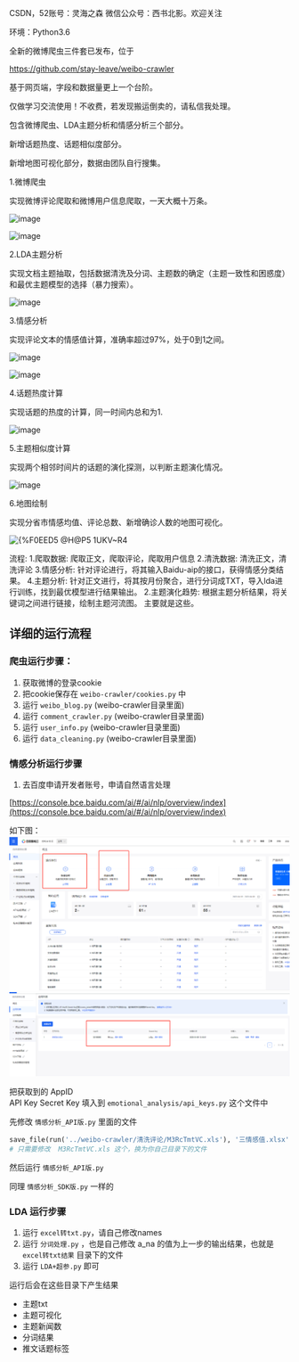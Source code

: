 CSDN，52账号：灵海之森
微信公众号：西书北影。欢迎关注

环境：Python3.6

全新的微博爬虫三件套已发布，位于

https://github.com/stay-leave/weibo-crawler

基于网页端，字段和数据量更上一个台阶。

仅做学习交流使用！不收费，若发现搬运倒卖的，请私信我处理。

包含微博爬虫、LDA主题分析和情感分析三个部分。

新增话题热度、话题相似度部分。

新增地图可视化部分，数据由团队自行搜集。


1.微博爬虫

实现微博评论爬取和微博用户信息爬取，一天大概十万条。

![image](https://user-images.githubusercontent.com/58450966/147920881-f8e6f6ea-b389-417b-b13f-5d60829ecf40.png)

![image](https://user-images.githubusercontent.com/58450966/147920969-56bd4164-5599-4ecc-9918-55a42ab37b63.png)


2.LDA主题分析

实现文档主题抽取，包括数据清洗及分词、主题数的确定（主题一致性和困惑度）和最优主题模型的选择（暴力搜索）。

![image](https://user-images.githubusercontent.com/58450966/147921016-4f4bd003-4c68-4d51-82e3-eb5e14433960.png)


3.情感分析

实现评论文本的情感值计算，准确率超过97%，处于0到1之间。

![image](https://user-images.githubusercontent.com/58450966/147921147-90cd3019-a47f-496d-a783-b43d09aa1550.png)

![image](https://user-images.githubusercontent.com/58450966/147921200-db688b8e-2941-4a19-9aaa-aeabb3d9bab2.png)

4.话题热度计算

实现话题的热度的计算，同一时间内总和为1.

![image](https://user-images.githubusercontent.com/58450966/147921229-08e7ffea-c953-4efa-b52e-cdff40c615cc.png)


5.主题相似度计算

实现两个相邻时间片的话题的演化探测，以判断主题演化情况。

![image](https://user-images.githubusercontent.com/58450966/147921312-0917b2bf-d1ff-4076-933f-cb126f0fef16.png)

6.地图绘制

实现分省市情感均值、评论总数、新增确诊人数的地图可视化。

![{%F0EED5 @H@P5 1UKV~R4](https://user-images.githubusercontent.com/58450966/156149916-d1334422-3df7-416c-b9d5-317fd81323e4.png)



流程:
1.爬取数据: 爬取正文，爬取评论，爬取用户信息
2.清洗数据: 清洗正文，清洗评论
3.情感分析: 针对评论进行，将其输入Baidu-aip的接口，获得情感分类结果。
4.主题分析: 针对正文进行，将其按月份聚合，进行分词成TXT，导入lda进行训练，找到最优模型进行结果输出。
2.主题演化趋势: 根据主题分析结果，将关键词之间进行链接，绘制主题河流图。
主要就是这些。



## 详细的运行流程

### 爬虫运行步骤：

1. 获取微博的登录cookie
2. 把cookie保存在 `weibo-crawler/cookies.py` 中
3. 运行 `weibo_blog.py` (weibo-crawler目录里面)
4. 运行 `comment_crawler.py`  (weibo-crawler目录里面)
5. 运行 `user_info.py`  (weibo-crawler目录里面)
6. 运行 `data_cleaning.py`  (weibo-crawler目录里面)

### 情感分析运行步骤

1. 去百度申请开发者账号，申请自然语言处理

[https://console.bce.baidu.com/ai/#/ai/nlp/overview/index](https://console.bce.baidu.com/ai/#/ai/nlp/overview/index)

如下图：
![](./images/img.png)
![](./images/img_1.png)

把获取到的
AppID	
API Key	
Secret Key
填入到 `emotional_analysis/api_keys.py` 这个文件中

先修改 `情感分析_API版.py` 里面的文件
```python
save_file(run('../weibo-crawler/清洗评论/M3RcTmtVC.xls'), '三情感值.xlsx')
# 只需要修改  M3RcTmtVC.xls 这个，换为你自己目录下的文件
```
然后运行 `情感分析_API版.py`

同理  `情感分析_SDK版.py` 一样的


### LDA 运行步骤

1. 运行 `excel转txt.py`，请自己修改names
2. 运行 `分词处理.py` ，也是自己修改 a_na 的值为上一步的输出结果，也就是 `excel转txt结果` 目录下的文件
3. 运行 `LDA+超参.py` 即可

运行后会在这些目录下产生结果
- 主题txt
- 主题可视化
- 主题新闻数
- 分词结果
- 推文话题标签
